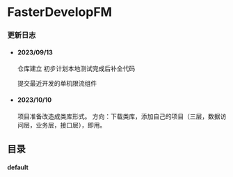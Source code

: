 # FasterDevelopFM
### 更新日志

- #### 2023/09/13

  仓库建立 初步计划本地测试完成后补全代码

  提交最近开发的单机限流组件

- #### 2023/10/10

  项目准备改造成类库形式。
  方向：下载类库，添加自己的项目（三层，数据访问层，业务层，接口层），即用。

## 目录

#### default
